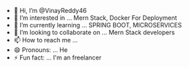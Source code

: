 - 👋 Hi, I’m @VinayReddy46
- 👀 I’m interested in ... Mern Stack, Docker For Deployment
- 🌱 I’m currently learning ... SPRING BOOT, MICROSERVICES
- 💞️ I’m looking to collaborate on ... Mern Stack developers
- 📫 How to reach me ...  
- 😄 Pronouns: ... He
- ⚡ Fun fact: ... I'm an freelancer

<!---
VinayReddy46/VinayReddy46 is a ✨ special ✨ repository because its `README.md` (this file) appears on your GitHub profile.
You can click the Preview link to take a look at your changes.
--->
